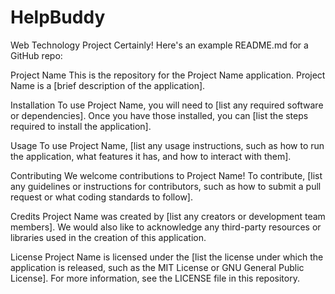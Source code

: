 # HelpBuddy
Web Technology Project
Certainly! Here's an example README.md for a GitHub repo:

Project Name
This is the repository for the Project Name application. Project Name is a [brief description of the application].

Installation
To use Project Name, you will need to [list any required software or dependencies]. Once you have those installed, you can [list the steps required to install the application].

Usage
To use Project Name, [list any usage instructions, such as how to run the application, what features it has, and how to interact with them].

Contributing
We welcome contributions to Project Name! To contribute, [list any guidelines or instructions for contributors, such as how to submit a pull request or what coding standards to follow].

Credits
Project Name was created by [list any creators or development team members]. We would also like to acknowledge any third-party resources or libraries used in the creation of this application.

License
Project Name is licensed under the [list the license under which the application is released, such as the MIT License or GNU General Public License]. For more information, see the LICENSE file in this repository.
